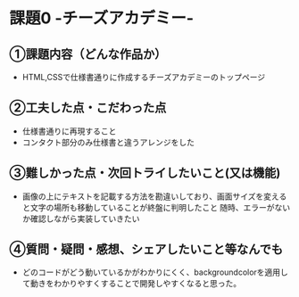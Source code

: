# 課題0 -チーズアカデミー-

## ①課題内容（どんな作品か）
- HTML,CSSで仕様書通りに作成するチーズアカデミーのトップページ

## ②工夫した点・こだわった点
- 仕様書通りに再現すること
- コンタクト部分のみ仕様書と違うアレンジをした

## ③難しかった点・次回トライしたいこと(又は機能)
- 画像の上にテキストを記載する方法を勘違いしており、画面サイズを変えると文字の場所も移動していることが終盤に判明したこと
随時、エラーがないか確認しながら実装していきたい


## ④質問・疑問・感想、シェアしたいこと等なんでも
- どのコードがどう動いているかがわかりにくく、backgroundcolorを適用して動きをわかりやすくすることで開発しやすくなると思った。
